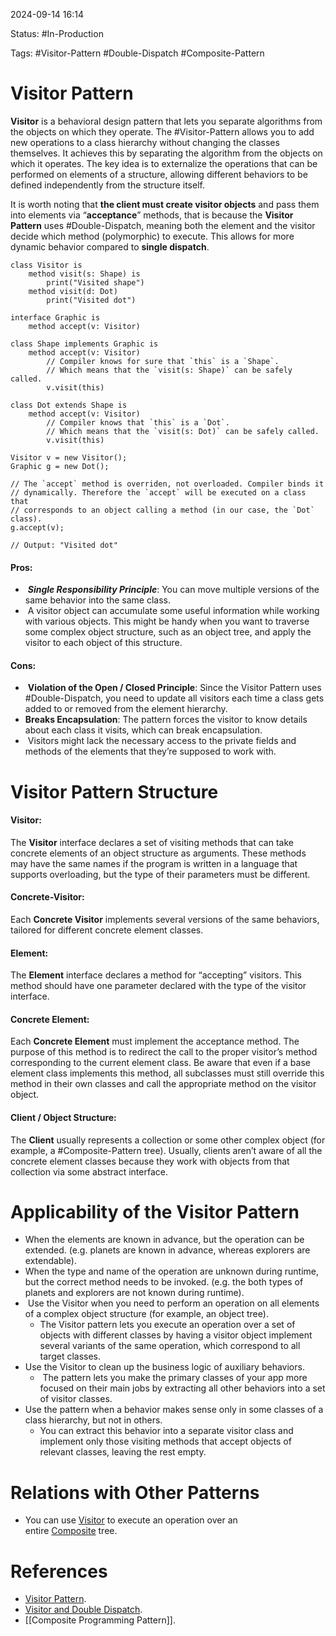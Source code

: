 
2024-09-14 16:14

Status: #In-Production

Tags: #Visitor-Pattern #Double-Dispatch #Composite-Pattern

# Visitor Pattern

**Visitor** is a behavioral design pattern that lets you separate algorithms from the objects on which they operate.
The #Visitor-Pattern allows you to add new operations to a class hierarchy without changing the classes themselves. It achieves this by separating the algorithm from the objects on which it operates. The key idea is to externalize the operations that can be performed on elements of a structure, allowing different behaviors to be defined independently from the structure itself.

It is worth noting that **the client must create visitor objects** and pass them into elements via “**acceptance**” methods, that is because the **Visitor Pattern** uses #Double-Dispatch, meaning both the element and the visitor decide which method (polymorphic) to execute. This allows for more dynamic behavior compared to **single dispatch**.

```
class Visitor is
    method visit(s: Shape) is
        print("Visited shape")
    method visit(d: Dot)
        print("Visited dot")

interface Graphic is
    method accept(v: Visitor)

class Shape implements Graphic is
    method accept(v: Visitor)
        // Compiler knows for sure that `this` is a `Shape`.
        // Which means that the `visit(s: Shape)` can be safely called.
        v.visit(this)

class Dot extends Shape is
    method accept(v: Visitor)
        // Compiler knows that `this` is a `Dot`.
        // Which means that the `visit(s: Dot)` can be safely called.
        v.visit(this)

Visitor v = new Visitor();
Graphic g = new Dot();

// The `accept` method is overriden, not overloaded. Compiler binds it
// dynamically. Therefore the `accept` will be executed on a class that
// corresponds to an object calling a method (in our case, the `Dot` class).
g.accept(v);

// Output: "Visited dot"
```

#### Pros:

-  **_Single Responsibility Principle_**: You can move multiple versions of the same behavior into the same class.
-  A visitor object can accumulate some useful information while working with various objects. This might be handy when you want to traverse some complex object structure, such as an object tree, and apply the visitor to each object of this structure.

#### Cons:

-  **Violation of the Open / Closed Principle**: Since the Visitor Pattern uses #Double-Dispatch, you need to update all visitors each time a class gets added to or removed from the element hierarchy.
- **Breaks Encapsulation**: The pattern forces the visitor to know details about each class it visits, which can break encapsulation.
-  Visitors might lack the necessary access to the private fields and methods of the elements that they’re supposed to work with.

# Visitor Pattern Structure

#### Visitor:

The **Visitor** interface declares a set of visiting methods that can take concrete elements of an object structure as arguments. These methods may have the same names if the program is written in a language that supports overloading, but the type of their parameters must be different.

#### Concrete-Visitor:

Each **Concrete Visitor** implements several versions of the same behaviors, tailored for different concrete element classes.

#### Element:

The **Element** interface declares a method for “accepting” visitors. This method should have one parameter declared with the type of the visitor interface.

#### Concrete Element:

Each **Concrete Element** must implement the acceptance method. The purpose of this method is to redirect the call to the proper visitor’s method corresponding to the current element class. Be aware that even if a base element class implements this method, all subclasses must still override this method in their own classes and call the appropriate method on the visitor object.

#### Client / Object Structure:

The **Client** usually represents a collection or some other complex object (for example, a #Composite-Pattern tree). Usually, clients aren’t aware of all the concrete element classes because they work with objects from that collection via some abstract interface.

# Applicability of the Visitor Pattern

- When the elements are known in advance, but the operation can be extended. (e.g. planets are known in advance, whereas explorers are extendable).
- When the type and name of the operation are unknown during runtime, but the correct method needs to be invoked. (e.g. the both types of planets and explorers are not known during runtime).
-  Use the Visitor when you need to perform an operation on all elements of a complex object structure (for example, an object tree).
	- The Visitor pattern lets you execute an operation over a set of objects with different classes by having a visitor object implement several variants of the same operation, which correspond to all target classes.
- Use the Visitor to clean up the business logic of auxiliary behaviors.
	-  The pattern lets you make the primary classes of your app more focused on their main jobs by extracting all other behaviors into a set of visitor classes.
- Use the pattern when a behavior makes sense only in some classes of a class hierarchy, but not in others.
	- You can extract this behavior into a separate visitor class and implement only those visiting methods that accept objects of relevant classes, leaving the rest empty.

# Relations with Other Patterns

- You can use [Visitor](https://refactoring.guru/design-patterns/visitor) to execute an operation over an entire [Composite](https://refactoring.guru/design-patterns/composite) tree.


# References

- [Visitor Pattern](https://refactoring.guru/design-patterns/visitor).
- [Visitor and Double Dispatch](https://refactoring.guru/design-patterns/visitor-double-dispatch).
- [[Composite Programming Pattern]].